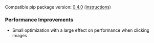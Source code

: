 <!--- https://github.com/mgroth0/deephy/releases -->

[//]: # (VERSION:1.14.1)


Compatible pip package
version: [0.4.0](https://pypi.org/project/deephy/0.4.0/) ([instructions](https://colab.research.google.com/drive/1PNiGD26uBsktq64fqPg76yoN-ruixavj))

[//]: # (### New Features)

### Performance Improvements

- Small optimization with a large effect on performance when clicking images

[//]: # (### Cosmetic Changes)

[//]: # (### Bug Fixes)


[//]: # (### Notes)

[//]: # (### Todo)

